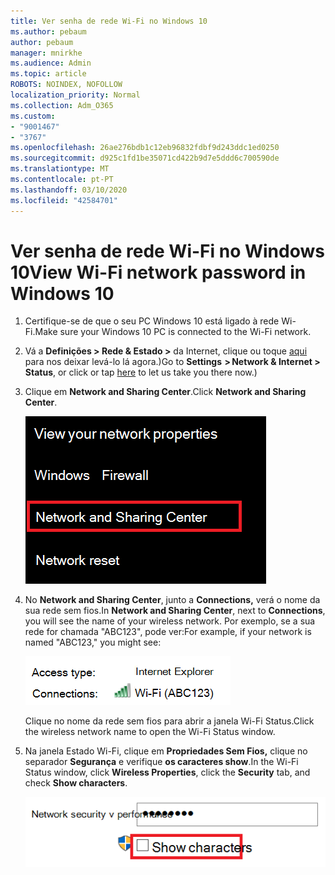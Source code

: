 ```yaml
---
title: Ver senha de rede Wi-Fi no Windows 10
ms.author: pebaum
author: pebaum
manager: mnirkhe
ms.audience: Admin
ms.topic: article
ROBOTS: NOINDEX, NOFOLLOW
localization_priority: Normal
ms.collection: Adm_O365
ms.custom:
- "9001467"
- "3767"
ms.openlocfilehash: 26ae276bdb1c12eb96832fdbf9d243ddc1ed0250
ms.sourcegitcommit: d925c1fd1be35071cd422b9d7e5ddd6c700590de
ms.translationtype: MT
ms.contentlocale: pt-PT
ms.lasthandoff: 03/10/2020
ms.locfileid: "42584701"
---
```

# <a name="view-wi-fi-network-password-in-windows-10"></a><span data-ttu-id="2f060-102">Ver senha de rede Wi-Fi no Windows 10</span><span class="sxs-lookup"><span data-stu-id="2f060-102">View Wi-Fi network password in Windows 10</span></span>

1. <span data-ttu-id="2f060-103">Certifique-se de que o seu PC Windows 10 está ligado à rede Wi-Fi.</span><span class="sxs-lookup"><span data-stu-id="2f060-103">Make sure your Windows 10 PC is connected to the Wi-Fi network.</span></span>

2. <span data-ttu-id="2f060-104">Vá a **Definições > Rede & Estado >** da Internet, clique ou toque [aqui](ms-settings:network?activationSource=GetHelp) para nos deixar levá-lo lá agora.)</span><span class="sxs-lookup"><span data-stu-id="2f060-104">Go to **Settings  > Network & Internet  > Status**, or click or tap [here](ms-settings:network?activationSource=GetHelp) to let us take you there now.)</span></span>

3. <span data-ttu-id="2f060-105">Clique em **Network and Sharing Center**.</span><span class="sxs-lookup"><span data-stu-id="2f060-105">Click **Network and Sharing Center**.</span></span>

    ![Centro de Rede e Partilha.](media/network-sharing-center.png)

4. <span data-ttu-id="2f060-107">No **Network and Sharing Center**, junto a **Connections,** verá o nome da sua rede sem fios.</span><span class="sxs-lookup"><span data-stu-id="2f060-107">In **Network and Sharing Center**, next to **Connections**, you will see the name of your wireless network.</span></span> <span data-ttu-id="2f060-108">Por exemplo, se a sua rede for chamada "ABC123", pode ver:</span><span class="sxs-lookup"><span data-stu-id="2f060-108">For example, if your network is named "ABC123," you might see:</span></span>

    ![Ligações de rede.](media/network-connections.png)

    <span data-ttu-id="2f060-110">Clique no nome da rede sem fios para abrir a janela Wi-Fi Status.</span><span class="sxs-lookup"><span data-stu-id="2f060-110">Click the wireless network name to open the Wi-Fi Status window.</span></span> 

5. <span data-ttu-id="2f060-111">Na janela Estado Wi-Fi, clique em **Propriedades Sem Fios,** clique no separador **Segurança** e verifique **os caracteres show**.</span><span class="sxs-lookup"><span data-stu-id="2f060-111">In the Wi-Fi Status window, click **Wireless Properties**, click the **Security** tab, and check **Show characters**.</span></span>

    ![Mostre caracteres de senha wi-fi.](media/show-password-characters.png)

